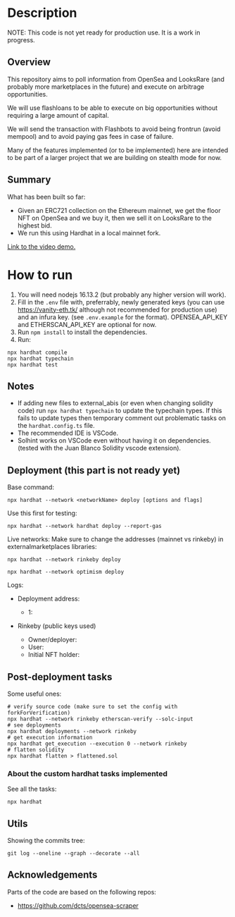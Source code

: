 # Description

NOTE: This code is not yet ready for production use. It is a work in progress.

## Overview

This repository aims to poll information from OpenSea and LooksRare (and probably more marketplaces in the future) and execute on arbitrage opportunities.

We will use flashloans to be able to execute on big opportunities without requiring a large amount of capital.

We will send the transaction with Flashbots to avoid being frontrun (avoid mempool) and to avoid paying gas fees in case of failure.

Many of the features implemented (or to be implemented) here are intended to be part of a larger project that we are building on stealth mode for now.

## Summary

What has been built so far:

* Given an ERC721 collection on the Ethereum mainnet, we get the floor NFT on OpenSea and we buy it, then we sell it on LooksRare to the highest bid.
* We run this using Hardhat in a local mainnet fork.

[Link to the video demo.](https://www.youtube.com/watch?v=OxrRwyH3wlA)

# How to run 

1. You will need nodejs 16.13.2 (but probably any higher version will work).
2. Fill in the `.env` file with, preferrably, newly generated keys (you can use https://vanity-eth.tk/ although not recommended for production use) and an infura key. (see `.env.example` for the format). OPENSEA_API_KEY and ETHERSCAN_API_KEY are optional for now.
3. Run `npm install` to install the dependencies.
4. Run:
```
npx hardhat compile
npx hardhat typechain
npx hardhat test
```

## Notes

* If adding new files to external_abis (or even when changing solidity code) run `npx hardhat typechain` to update the typechain types. If this fails to update types then temporary comment out problematic tasks on the `hardhat.config.ts` file.
* The recommended IDE is VSCode.
* Solhint works on VSCode even without having it on dependencies. (tested with the Juan Blanco Solidity vscode extension).

## Deployment (this part is not ready yet)

Base command: 
```
npx hardhat --network <networkName> deploy [options and flags]
```

Use this first for testing:
```
npx hardhat --network hardhat deploy --report-gas
```

Live networks:
Make sure to change the addresses (mainnet vs rinkeby) in externalmarketplaces libraries:
```
npx hardhat --network rinkeby deploy

npx hardhat --network optimism deploy
```

Logs:
* Deployment address: 
  * 1: 

* Rinkeby (public keys used)
  * Owner/deployer: 
  * User: 
  * Initial NFT holder: 

## Post-deployment tasks

Some useful ones:
```
# verify source code (make sure to set the config with forkForVerification)
npx hardhat --network rinkeby etherscan-verify --solc-input
# see deployments
npx hardhat deployments --network rinkeby
# get execution information
npx hardhat get_execution --execution 0 --network rinkeby
# flatten solidity
npx hardhat flatten > flattened.sol
```

### About the custom hardhat tasks implemented

See all the tasks:
```
npx hardhat
```

## Utils

Showing the commits tree:
```
git log --oneline --graph --decorate --all
```

## Acknowledgements

Parts of the code are based on the following repos:

* https://github.com/dcts/opensea-scraper


